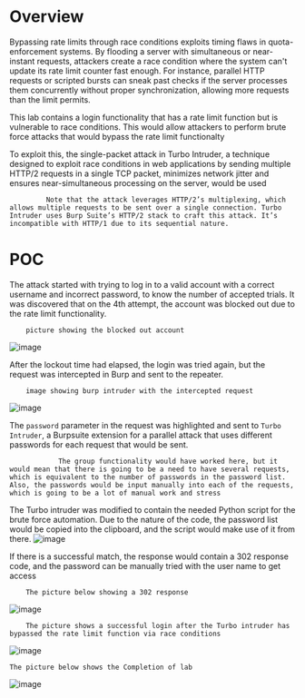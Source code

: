 # Overview 
Bypassing rate limits through race conditions exploits timing flaws in quota-enforcement systems. By flooding a server with simultaneous or near-instant requests, attackers create a race condition where the system can't update its rate limit counter fast enough. For instance, parallel HTTP requests or scripted bursts can sneak past checks if the server processes them concurrently without proper synchronization, allowing more requests than the limit permits.

This lab contains a login functionality that has a rate limit function but is vulnerable to race conditions. This would allow attackers to perform brute force attacks that would bypass the rate limit functionalty

To exploit this, the single-packet attack in Turbo Intruder, a technique designed to exploit race conditions in web applications by sending multiple HTTP/2 requests in a single TCP packet, minimizes network jitter and ensures near-simultaneous processing on the server, would be used 

             Note that the attack leverages HTTP/2’s multiplexing, which allows multiple requests to be sent over a single connection. Turbo Intruder uses Burp Suite’s HTTP/2 stack to craft this attack. It’s incompatible with HTTP/1 due to its sequential nature.

# POC
The attack started with trying to log in to a valid account with a correct username and incorrect password, to know the number of accepted trials. 
It was discovered that on the 4th attempt, the account was blocked out due to the rate limit functionality.

        picture showing the blocked out account
![image](https://github.com/user-attachments/assets/6671e039-5127-4ae3-8188-7b0c64dc11f7)

After the lockout time had elapsed, the login was tried again, but the request was intercepted in Burp and sent to the repeater.

        image showing burp intruder with the intercepted request
![image](https://github.com/user-attachments/assets/afe00977-4cc1-4eda-aaff-b6574450d89b)



The `password` parameter in the request was highlighted and sent to `Turbo Intruder`, a Burpsuite extension for a parallel attack that uses different passwords for each request that would be sent.

                The group functionality would have worked here, but it would mean that there is going to be a need to have several requests, which is equivalent to the number of passwords in the password list. Also, the passwords would be input manually into each of the requests, which is going to be a lot of manual work and stress

The Turbo intruder was modified to contain the needed Python script for the brute force automation. Due to the nature of the code, the password list would be copied into the clipboard, and the script would make use of it from there.
![image](https://github.com/user-attachments/assets/093d996a-c885-416c-b112-533de14138c0)



If there is a successful match, the response would contain a 302 response code, and the password can be manually tried with the user name to get access

        The picture below showing a 302 response 
![image](https://github.com/user-attachments/assets/3eaeb2f9-29c1-4629-b2ae-dd919c6ebef8)




        The picture shows a successful login after the Turbo intruder has bypassed the rate limit function via race conditions

![image](https://github.com/user-attachments/assets/b537a7f5-fe72-477e-876c-c76844ea39ba)






    The picture below shows the Completion of lab
![image](https://github.com/user-attachments/assets/61e46b14-aed0-417a-abce-d345fb6e3983)
